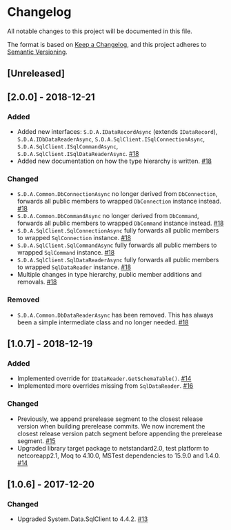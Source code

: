 # Changelog

All notable changes to this project will be documented in this file.

The format is based on [Keep a Changelog](https://keepachangelog.com/en/1.0.0/),
and this project adheres to [Semantic Versioning](https://semver.org/spec/v2.0.0.html).

## [Unreleased]

## [2.0.0] - 2018-12-21

### Added

- Added new interfaces: `S.D.A.IDataRecordAsync` (extends `IDataRecord`), `S.D.A.IDbDataReaderAsync`, `S.D.A.SqlClient.ISqlConnectionAsync`, `S.D.A.SqlClient.ISqlCommandAsync`, `S.D.A.SqlClient.ISqlDataReaderAsync`. [#18](https://github.com/adriangodong/system-data-async/pull/18)
- Added new documentation on how the type hierarchy is written. [#18](https://github.com/adriangodong/system-data-async/pull/18)

### Changed

- `S.D.A.Common.DbConnectionAsync` no longer derived from `DbConnection`, forwards all public members to wrapped `DbConnection` instance instead. [#18](https://github.com/adriangodong/system-data-async/pull/18)
- `S.D.A.Common.DbCommandAsync` no longer derived from `DbCommand`, forwards all public members to wrapped `DbCommand` instance instead. [#18](https://github.com/adriangodong/system-data-async/pull/18)
- `S.D.A.SqlClient.SqlConnectionAsync` fully forwards all public members to wrapped `SqlConnection` instance. [#18](https://github.com/adriangodong/system-data-async/pull/18)
- `S.D.A.SqlClient.SqlCommandAsync` fully forwards all public members to wrapped `SqlCommand` instance. [#18](https://github.com/adriangodong/system-data-async/pull/18)
- `S.D.A.SqlClient.SqlDataReaderAsync` fully forwards all public members to wrapped `SqlDataReader` instance. [#18](https://github.com/adriangodong/system-data-async/pull/18)
- Multiple changes in type hierarchy, public member additions and removals. [#18](https://github.com/adriangodong/system-data-async/pull/18)

### Removed

- `S.D.A.Common.DbDataReaderAsync` has been removed. This has always been a simple intermediate class and no longer needed. [#18](https://github.com/adriangodong/system-data-async/pull/18)

## [1.0.7] - 2018-12-19

### Added

- Implemented override for `IDataReader.GetSchemaTable()`. [#14](https://github.com/adriangodong/system-data-async/pull/14)
- Implemented more overrides missing from `SqlDataReader`. [#16](https://github.com/adriangodong/system-data-async/pull/16)

### Changed

- Previously, we append prerelease segment to the closest release version when building prerelease commits. We now increment the closest release version patch segment before appending the prerelease segment. [#15](https://github.com/adriangodong/system-data-async/pull/15)
- Upgraded library target package to netstandard2.0, test platform to netcoreapp2.1, Moq to 4.10.0, MSTest dependencies to 15.9.0 and 1.4.0. [#14](https://github.com/adriangodong/system-data-async/pull/14)

## [1.0.6] - 2017-12-20

### Changed

- Upgraded System.Data.SqlClient to 4.4.2. [#13](https://github.com/adriangodong/system-data-async/pull/13)
